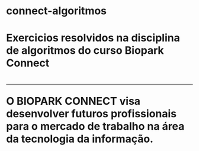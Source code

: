 # connect-algoritmos

<h1> Exercicios resolvidos na disciplina de algoritmos do curso Biopark Connect <h1/>
<hr>

O BIOPARK CONNECT visa desenvolver futuros profissionais para o mercado de trabalho na área da tecnologia da informação.

